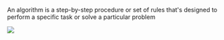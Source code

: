 An algorithm is a step-by-step procedure or set of rules that's designed to perform a specific task or solve a particular problem

![](https://github.com/JonmarCorpuz/SecondBrain/blob/main/Assets/Whitespace.png)

